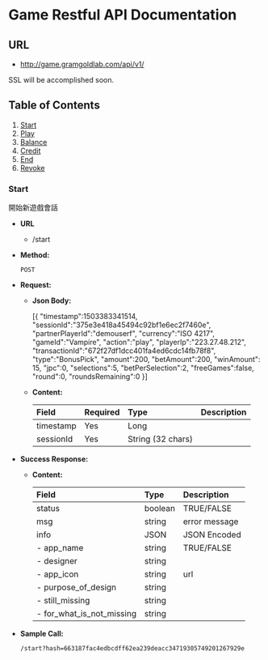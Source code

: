 # Game Restful API Documentation

## URL

  * http://game.gramgoldlab.com/api/v1/

SSL will be accomplished soon.

## Table of Contents

1. [Start](#start)
1. [Play](#play)
1. [Balance](#balance)
1. [Credit](#credit)
1. [End](#end)
1. [Revoke](#revoke)


### Start

開始新遊戲會話

* **URL**

  * /start

* **Method:**

  `POST`
  
* **Request:**

  * **Json Body:** 
 
    [{ 
    "timestamp":1503383341514,
    "sessionId":"375e3e418a45494c92bf1e6ec2f7460e", 
    "partnerPlayerId":"demouserf",
    "currency":"ISO 4217",
    "gameId":"Vampire",
    "action":"play",
    "playerIp":"223.27.48.212",
    "transactionId":"672f27df1dcc401fa4ed6cdc14fb78f8",
    "type":"BonusPick",
    "amount":200,
    "betAmount":200,
    "winAmount": 15,
    "jpc":0,
    "selections":5,
    "betPerSelection":2,
    "freeGames":false, 
    "round":0,
    "roundsRemaining":0
    }]

 
  * **Content:**

    | Field                 | Required | Type     | Description                                                      |
    |:----------------------|:---------|:---------|:-----------------------------------------------------------------|
    | timestamp             | Yes      | Long     |                                                                  |
    | sessionId             | Yes      | String (32 chars)     |                                                     |
   
   

* **Success Response:**

  * **Content:**

    | Field                 | Type     | Description                                                                 |
    |:----------------------|:---------|:----------------------------------------------------------------------------|
    | status                | boolean  | TRUE/FALSE                                                                  |
    | msg                   | string   | error message                                                               |
    | info                  | JSON     | JSON Encoded                                                                |
    | - app_name                | string  | TRUE/FALSE                                                               |
    | - designer                | string   |                                                                         |
    | - app_icon                | string   | url                                                                     |
    | - purpose_of_design       | string   |                                                                         |
    | - still_missing           | string   |                                                                         |
    | - for_what_is_not_missing | string   |                                                                         |
   

* **Sample Call:**

  ```
  /start?hash=663187fac4edbcdff62ea239deacc34719305749201267929e
  
  ```
 
